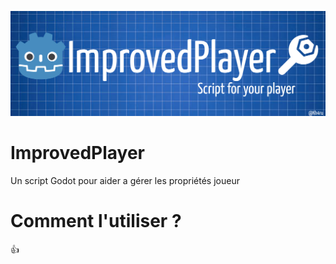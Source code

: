 ![Bannière du projet](https://github.com/Kh4ru/ImprovedPlayer/blob/main/banner.png)
# ImprovedPlayer
Un script Godot pour aider a gérer les propriétés joueur
# Comment l'utiliser ?
:+1:
